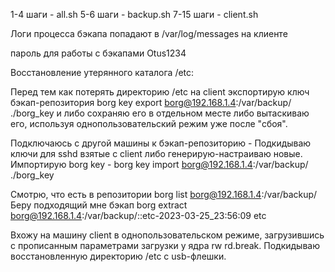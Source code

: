 1-4 шаги - all.sh
5-6 шаги - backup.sh
7-15 шаги - client.sh

Логи процесса бэкапа попадают в /var/log/messages на клиенте

пароль для работы с бэкапами
Otus1234


Восстановление утерянного каталога /etc:

Перед тем как потерять директорию /etc на client экспортирую ключ бэкап-репозитория
borg key export borg@192.168.1.4:/var/backup/ ./borg_key
и либо сохраняю его в отдельном месте либо вытаскиваю его, используя однопользовательский режим уже после "сбоя".

Подключаюсь с другой машины к бэкап-репозиторию -
Подкидываю ключи для sshd взятые с client либо генерирую-настраиваю новые.
Импортирую borg key -
borg key import borg@192.168.1.4:/var/backup/ ./borg_key

Смотрю, что есть в репозитории
borg list borg@192.168.1.4:/var/backup/
Беру подходящий мне бэкап
borg extract borg@192.168.1.4:/var/backup/::etc-2023-03-25_23:56:09 etc

Вхожу на машину client в однопользовательском режиме,
загрузившись с прописанным параметрами загрузки у ядра rw rd.break.
Подкидываю восстановленную директорию /etc с usb-флешки.
